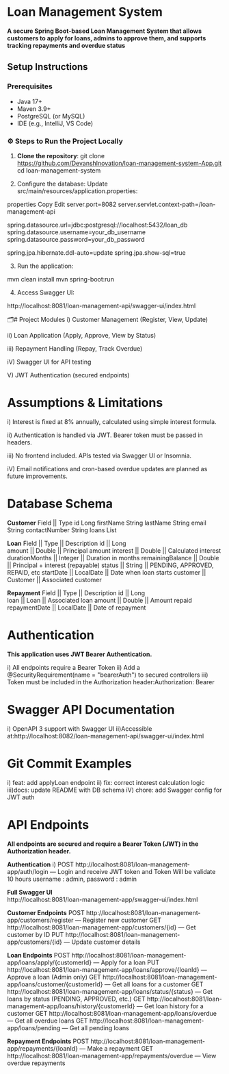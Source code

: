 # Loan Management System

**A secure Spring Boot-based Loan Management System that allows customers to apply for loans, admins to approve them, and supports tracking repayments and overdue status**

##  Setup Instructions

### Prerequisites

- Java 17+
- Maven 3.9+
- PostgreSQL (or MySQL)
- IDE (e.g., IntelliJ, VS Code)

### ⚙️ Steps to Run the Project Locally

1. **Clone the repository**:
   git clone https://github.com/DevanshInovation/loan-management-system-App.git
   cd loan-management-system

2. Configure the database:
Update src/main/resources/application.properties:

properties
Copy
Edit
server.port=8082
server.servlet.context-path=/loan-management-api

spring.datasource.url=jdbc:postgresql://localhost:5432/loan_db
spring.datasource.username=your_db_username
spring.datasource.password=your_db_password

spring.jpa.hibernate.ddl-auto=update
spring.jpa.show-sql=true

3. Run the application:

mvn clean install
mvn spring-boot:run

4. Access Swagger UI:

http://localhost:8081/loan-management-api/swagger-ui/index.html

🗂# Project Modules
i) Customer Management (Register, View, Update)

ii) Loan Application (Apply, Approve, View by Status)

iii) Repayment Handling (Repay, Track Overdue)

iV) Swagger UI for API testing

V) JWT Authentication (secured endpoints)

# Assumptions & Limitations
i) Interest is fixed at 8% annually, calculated using simple interest formula.

ii) Authentication is handled via JWT. Bearer token must be passed in headers.

iii) No frontend included. APIs tested via Swagger UI or Insomnia.

iV) Email notifications and cron-based overdue updates are planned as future improvements.

# Database Schema
**Customer**
Field ||	Type
id	Long
firstName	String
lastName	String
email	String
contactNumber	String
loans  List<Loan>


**Loan**
Field || Type ||	Description
id ||  	Long	
amount || Double || Principal amount
interest ||	Double ||	Calculated interest
durationMonths ||	Integer ||	Duration in months
remainingBalance ||	Double ||	Principal + interest (repayable)
status ||	String ||	PENDING, APPROVED, REPAID, etc
startDate ||	LocalDate ||	Date when loan starts
customer ||	Customer ||	Associated customer

**Repayment**
Field || Type ||	Description
id ||	Long	
loan ||	Loan ||	Associated loan
amount ||	Double ||	Amount repaid
repaymentDate ||	LocalDate ||	Date of repayment


# Authentication
**This application uses JWT Bearer Authentication.**

i) All endpoints require a Bearer Token
ii) Add a @SecurityRequirement(name = "bearerAuth") to secured controllers
iii) Token must be included in the Authorization header:Authorization: Bearer <your-jwt-token>


# Swagger API Documentation
i) OpenAPI 3 support with Swagger UI
ii)Accessible at:http://localhost:8082/loan-management-api/swagger-ui/index.html

#  Git Commit Examples
i) feat: add applyLoan endpoint
ii) fix: correct interest calculation logic
iii)docs: update README with DB schema
iV) chore: add Swagger config for JWT auth


# API Endpoints
 **All endpoints are secured and require a Bearer Token (JWT) in the Authorization header.**

 **Authentication**
i) POST http://localhost:8081/loan-management-app/auth/login — Login and receive JWT token and Token Will be validate 10 hours
  username : admin, password : admin

  **Full Swagger UI**  
  http://localhost:8081/loan-management-app/swagger-ui/index.html

**Customer Endpoints**
POST http://localhost:8081/loan-management-app/customers/register — Register new customer
GET http://localhost:8081/loan-management-app/customers/{id} — Get customer by ID
PUT http://localhost:8081/loan-management-app/customers/{id} — Update customer details

**Loan Endpoints**
POST http://localhost:8081/loan-management-app/loans/apply/{customerId} — Apply for a loan
PUT http://localhost:8081/loan-management-app/loans/approve/{loanId} — Approve a loan (Admin only)
GET http://localhost:8081/loan-management-app/loans/customer/{customerId} — Get all loans for a customer
GET http://localhost:8081/loan-management-app/loans/status/{status} — Get loans by status (PENDING, APPROVED, etc.)
GET http://localhost:8081/loan-management-app/loans/history/{customerId} — Get loan history for a customer
GET http://localhost:8081/loan-management-app/loans/overdue — Get all overdue loans
GET http://localhost:8081/loan-management-app/loans/pending — Get all pending loans

**Repayment Endpoints**
POST http://localhost:8081/loan-management-app/repayments/{loanId} — Make a repayment
GET http://localhost:8081/loan-management-app/repayments/overdue — View overdue repayments





    



